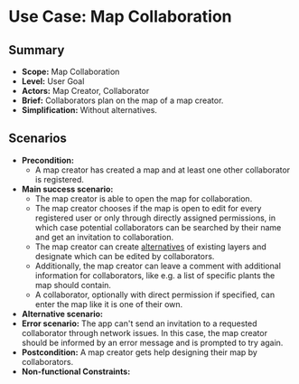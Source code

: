 # Use Case: Map Collaboration

## Summary

- **Scope:** Map Collaboration
- **Level:** User Goal
- **Actors:** Map Creator, Collaborator
- **Brief:** Collaborators plan on the map of a map creator.
- **Simplification:** Without alternatives.

## Scenarios

- **Precondition:**
  - A map creator has created a map and at least one other collaborator is registered.
- **Main success scenario:**
  - The map creator is able to open the map for collaboration.
  - The map creator chooses if the map is open to edit for every registered user or only through directly assigned permissions,
    in which case potential collaborators can be searched by their name and get an invitation to collaboration.
  - The map creator can create [alternatives](../draft//layers_alternatives.md) of existing layers and designate which can be edited by collaborators.
  - Additionally, the map creator can leave a comment with additional information for collaborators,
    like e.g. a list of specific plants the map should contain.
  - A collaborator, optionally with direct permission if specified, can enter the map like it is one of their own.
- **Alternative scenario:**
- **Error scenario:**
  The app can't send an invitation to a requested collaborator through network issues.
  In this case, the map creator should be informed by an error message and is prompted to try again.
- **Postcondition:**
  A map creator gets help designing their map by collaborators.
- **Non-functional Constraints:**
